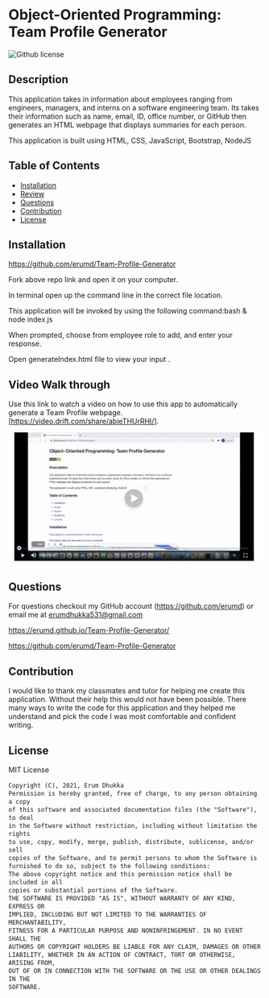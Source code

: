 # Object-Oriented Programming: Team Profile Generator

![Github license](https://img.shields.io/badge/license-MIT-yellow.svg)

## Description

This application takes in information about employees ranging from engineers, managers, and interns on a software engineering team. Its takes their information such as name, email, ID, office number, or GitHub then generates an HTML webpage that displays summaries for each person.

This application is built using HTML, CSS, JavaScript, Bootstrap, NodeJS

## Table of Contents

- [Installation](#installation)
- [Review](#review)
- [Questions](#questions)
- [Contribution](#contribution)
- [License](#license)

## Installation

https://github.com/erumd/Team-Profile-Generator

Fork above repo link and open it on your computer.

In terminal open up the command line in the correct file location.

This application will be invoked by using the following command:bash & node index.js

When prompted, choose from employee role to add, and enter your response.

Open generateIndex.html file to view your input .

## Video Walk through

Use this link to watch a video on how to use this app to automatically generate a Team Profile webpage. [https://video.drift.com/share/abieTHUrRHl/].

![Screenshot](./Develop/TeamProfile.jpg)

## Questions

For questions checkout my GitHub account (https://github.com/erumd) or email me at erumdhukka531@gmail.com

https://erumd.github.io/Team-Profile-Generator/

https://github.com/erumd/Team-Profile-Generator

## Contribution

I would like to thank my classmates and tutor for helping me create this application. Without their help this would not have been possible. There many ways to write the code for this application and they helped me understand and pick the code I was most comfortable and confident writing.

## License

MIT License

    Copyright (C), 2021, Erum Dhukka
    Permission is hereby granted, free of charge, to any person obtaining a copy
    of this software and associated documentation files (the "Software"), to deal
    in the Software without restriction, including without limitation the rights
    to use, copy, modify, merge, publish, distribute, sublicense, and/or sell
    copies of the Software, and to permit persons to whom the Software is
    furnished to do so, subject to the following conditions:
    The above copyright notice and this permission notice shall be included in all
    copies or substantial portions of the Software.
    THE SOFTWARE IS PROVIDED "AS IS", WITHOUT WARRANTY OF ANY KIND, EXPRESS OR
    IMPLIED, INCLUDING BUT NOT LIMITED TO THE WARRANTIES OF MERCHANTABILITY,
    FITNESS FOR A PARTICULAR PURPOSE AND NONINFRINGEMENT. IN NO EVENT SHALL THE
    AUTHORS OR COPYRIGHT HOLDERS BE LIABLE FOR ANY CLAIM, DAMAGES OR OTHER
    LIABILITY, WHETHER IN AN ACTION OF CONTRACT, TORT OR OTHERWISE, ARISING FROM,
    OUT OF OR IN CONNECTION WITH THE SOFTWARE OR THE USE OR OTHER DEALINGS IN THE
    SOFTWARE.
